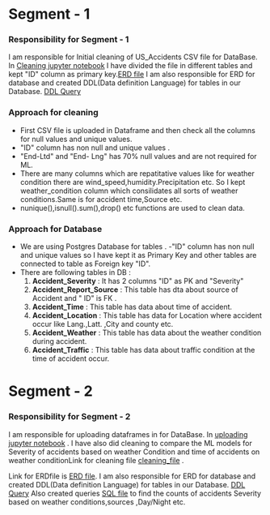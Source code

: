 # Segment - 1
### Responsibility for Segment - 1
I am responsible for Initial cleaning of US_Accidents CSV file for DataBase.
In [Cleaning jupyter notebook](https://github.com/AlyseD/Group_Project/blob/abains/Cleaningdata_prov.ipynb) I have divided the file in different tables and kept "ID" column as primary key.[ERD file](https://github.com/AlyseD/Group_Project/blob/abains/US_Accident_Schema.docx)
I am also responsible for ERD for database and created DDL(Data definition Language) for tables in our Database. [DDL Query](https://github.com/AlyseD/Group_Project/blob/abains/US_Accident_Schema.sql)

### Approach for cleaning
- First CSV file is uploaded in Dataframe and then check all the columns for null values and unique values.
- "ID" column has non null and unique values .
- "End-Ltd" and "End- Lng" has 70% null values  and are not required for ML.
- There are many columns which are repatitative values like for weather condition there are wind_speed,humidity.Precipitation etc. So I kept weather_condition column which consilidates all sorts of weather conditions.Same is for accident time,Source etc.
- nunique(),isnull().sum(),drop() etc functions are used to clean data.

### Approach for Database
- We are using Postgres Database for tables .
-"ID" column has non null and unique values so I have kept it as Primary Key and other tables are connected to table as Foreign key "ID".
- There are following tables in DB :
    1. **Accident_Severity** : It has 2 columns "ID" as PK and "Severity"
    2. **Accident_Report_Source**  : This table has dta about source of Accident and " ID" is FK .
    3. **Accident_Time** : This table has data about time of accident.
    4. **Accident_Location** : This table has data for Location where accident occur like Lang.,Latt. ,City and county etc.
    5. **Accident_Weather** : This table has data about the weather condition during accident.
    6. **Accident_Traffic** : This table has data about traffic condition at the time of accident occur.



# Segment - 2
### Responsibility for Segment - 2
I am responsible for uploading dataframes in  for DataBase.
In [uploading jupyter notebook](https://github.com/AlyseD/Group_Project/blob/abains/cleaning_4DB.ipynb) .
I have also did cleaning to compare the ML models for Severity of accidents based on weather Condition and time of accidents on weather conditionLink for  cleaning file [cleaning_file](https://github.com/AlyseD/Group_Project/blob/abains/cleaning_4ML.ipynb) .

Link for ERDfile is [ERD file](https://github.com/AlyseD/Group_Project/blob/abains/US_Accident_Schema.docx).
I am also responsible for ERD for database and created DDL(Data definition Language) for tables in our Database. [DDL Query](https://github.com/AlyseD/Group_Project/blob/abains/US_Accident_Schema.sql)
Also created queries [SQL file](https://github.com/AlyseD/Group_Project/blob/abains/queries_seg2.sql) to find the counts of accidents Severity based on weather conditions,sources ,Day/Night etc. 
